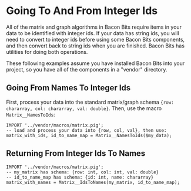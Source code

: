 # Going To And From Integer Ids

All of the matrix and graph algorithms in Bacon Bits require items in your data to be identified with integer ids. If your data has string ids, you will need to convert to integer ids before using some Bacon Bits components, and then convert back to string ids when you are finished. Bacon Bits has utilities for doing both operations.

These following examples assume you have installed Bacon Bits into your project, so you have all of the components in a "vendor" directory.

## Going From Names To Integer Ids

First, process your data into the standard matrix/graph schema `{row: chararray, col: chararray, val: double}`. Then, use the macro `Matrix__NamesToIds`:

    IMPORT '../vendor/macros/matrix.pig';
    -- load and process your data into {row, col, val}, then use:
    matrix_with_ids, id_to_name_map = Matrix__NamesToIds($my_data);

## Returning From Integer Ids To Names

    IMPORT '../vendor/macros/matrix.pig';
    -- my_matrix has schema: {row: int, col: int, val: double}
    -- id_to_name_map has schema: {id: int, name: chararray}
    matrix_with_names = Matrix__IdsToNames(my_matrix, id_to_name_map);
